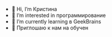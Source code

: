 - 👋 Hi, I’m  Кристина
- 👀 I’m interested in  программирование
- 🌱 I’m currently learning  в GeekBrains
- 💞️ Приглошаю  к нам на обучен

<!---
kris-tina777/kris-tina777 is a ✨ special ✨ repository because its `README.md` (this file) appears on your GitHub profile.
You can click the Preview link to take a look at your changes.
--->
